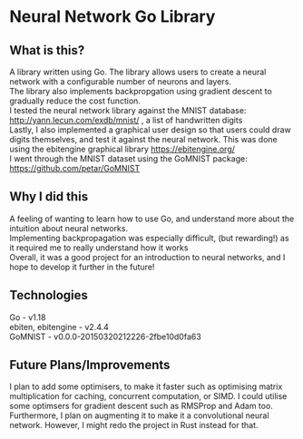 # Neural Network Go Library

## What is this? 
A library written using Go. The library allows users to create a neural network with a configurable number of neurons and layers. <br />
The library also implements backpropgation using gradient descent to gradually reduce the cost function. <br />
I tested the neural network library against the MNIST database: http://yann.lecun.com/exdb/mnist/ , a list of handwritten digits <br />
Lastly, I also implemented a graphical user design so that users could draw digits themselves, and test it against the neural network. 
This was done using the ebitengine graphical library https://ebitengine.org/ <br />
I went through the MNIST dataset using the GoMNIST package: https://github.com/petar/GoMNIST

## Why I did this
A feeling of wanting to learn how to use Go, and understand more about the intuition about neural networks. <br />
Implementing backpropagation was especially difficult, (but rewarding!) as it required me to really understand how it works <br />
Overall, it was a good project for an introduction to neural networks, and I hope to develop it further in the future!

## Technologies
Go - v1.18 <br />
ebiten, ebitengine - v2.4.4 <br />
GoMNIST - v0.0.0-20150320212226-2fbe10d0fa63 <br />

## Future Plans/Improvements
I plan to add some optimisers, to make it faster such as optimising matrix multiplication for caching, concurrent computation, or SIMD. I could utilise some optimsers for gradient descent such as RMSProp and Adam too. <br />
Furthermore, I plan on augmenting it to make it a convolutional neural network. However, I might redo the project in Rust instead for that. <br />
